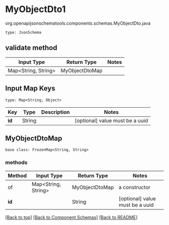 # MyObjectDto1
org.openapijsonschematools.components.schemas.MyObjectDto.java
```
type: JsonSchema
```

## validate method
| Input Type | Return Type | Notes |
| ---------- | ----------- | ----- |
| Map<String, String> | MyObjectDtoMap | |

## Input Map Keys
```
type: Map<String, Object>
```
Key | Type |  Description | Notes
------------ | ------------- | ------------- | -------------
**id** | String |  | [optional] value must be a uuid

## MyObjectDtoMap
```
base class: FrozenMap<String, String>
```

### methods
Method | Input Type | Return Type | Notes
------ | ---------- | ----------- | ------
of | Map<String, String> | MyObjectDtoMap | a constructor
**id** | | String | [optional] value must be a uuid

[[Back to top]](#top) [[Back to Component Schemas]](../../../README.md#Component-Schemas) [[Back to README]](../../../README.md)
